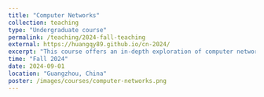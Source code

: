 ```yaml
---
title: "Computer Networks"
collection: teaching
type: "Undergraduate course"
permalink: /teaching/2024-fall-teaching
external: https://huangqy89.github.io/cn-2024/
excerpt: "This course offers an in-depth exploration of computer networks, adopting a top-down approach to present the fundamental concepts and principles. Beginning with application-layer protocols, such as HTTP, FTP, and DNS, the course progressively delves into transport, network, and link-layer mechanisms, including TCP/IP, routing algorithms, and data link technologies. Through this approach, students will gain a holistic understanding of how the Internet functions, from high-level applications to low-level data transmission."
time: "Fall 2024"
date: 2024-09-01
location: "Guangzhou, China"
poster: /images/courses/computer-networks.png
---
```

